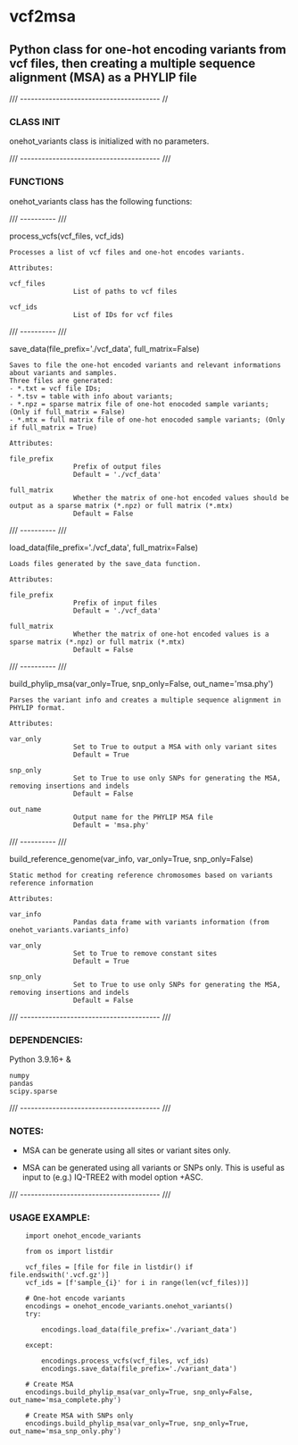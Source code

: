 # vcf2msa
## Python class for one-hot encoding variants from vcf files, then creating a multiple sequence alignment (MSA) as a PHYLIP file

/// --------------------------------------- //

### CLASS INIT

onehot_variants class is initialized with no parameters.

/// --------------------------------------- ///

### FUNCTIONS

onehot_variants class has the following functions:

/// ---------- ///

process_vcfs(vcf_files, vcf_ids)

	Processes a list of vcf files and one-hot encodes variants.

	Attributes:

	vcf_files
					List of paths to vcf files

	vcf_ids
					List of IDs for vcf files

/// ---------- ///

save_data(file_prefix='./vcf_data', full_matrix=False)

	Saves to file the one-hot encoded variants and relevant informations about variants and samples.
	Three files are generated:
	- *.txt = vcf file IDs;
	- *.tsv = table with info about variants;
	- *.npz = sparse matrix file of one-hot enocoded sample variants; (Only if full_matrix = False)
	- *.mtx = full matrix file of one-hot enocoded sample variants; (Only if full_matrix = True)

	Attributes:

	file_prefix
					Prefix of output files
					Default = './vcf_data'

	full_matrix
					Whether the matrix of one-hot encoded values should be output as a sparse matrix (*.npz) or full matrix (*.mtx)
					Default = False

/// ---------- ///

load_data(file_prefix='./vcf_data', full_matrix=False)

	Loads files generated by the save_data function.

	Attributes:

	file_prefix
					Prefix of input files
					Default = './vcf_data'

	full_matrix
					Whether the matrix of one-hot encoded values is a sparse matrix (*.npz) or full matrix (*.mtx)
					Default = False

/// ---------- ///

build_phylip_msa(var_only=True, snp_only=False, out_name='msa.phy')

	Parses the variant info and creates a multiple sequence alignment in PHYLIP format.

	Attributes:

	var_only
					Set to True to output a MSA with only variant sites
					Default = True

	snp_only
					Set to True to use only SNPs for generating the MSA, removing insertions and indels
					Default = False

	out_name
					Output name for the PHYLIP MSA file
					Default = 'msa.phy'

/// ---------- ///

build_reference_genome(var_info, var_only=True, snp_only=False)

	Static method for creating reference chromosomes based on variants reference information

	Attributes:

	var_info
					Pandas data frame with variants information (from onehot_variants.variants_info)

	var_only
					Set to True to remove constant sites
					Default = True

	snp_only
					Set to True to use only SNPs for generating the MSA, removing insertions and indels
					Default = False

/// --------------------------------------- ///

### DEPENDENCIES:

Python 3.9.16+ &

	numpy
	pandas
	scipy.sparse

/// --------------------------------------- ///

### NOTES:

- MSA can be generate using all sites or variant sites only.

- MSA can be generated using all variants or SNPs only. This is useful as input to (e.g.) IQ-TREE2 with model option +ASC.

/// --------------------------------------- ///

### USAGE EXAMPLE:

```
	import onehot_encode_variants

	from os import listdir

	vcf_files = [file for file in listdir() if file.endswith('.vcf.gz')]
	vcf_ids = [f'sample_{i}' for i in range(len(vcf_files))]

	# One-hot encode variants
	encodings = onehot_encode_variants.onehot_variants()
	try:
	    
	    encodings.load_data(file_prefix='./variant_data')

	except:
	    
	    encodings.process_vcfs(vcf_files, vcf_ids)
	    encodings.save_data(file_prefix='./variant_data')

	# Create MSA
	encodings.build_phylip_msa(var_only=True, snp_only=False, out_name='msa_complete.phy')

	# Create MSA with SNPs only
	encodings.build_phylip_msa(var_only=True, snp_only=True, out_name='msa_snp_only.phy')
```
